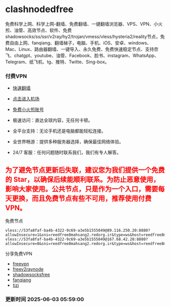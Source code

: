 # clashnodedfree

免费科学上网、科学上网-翻墙、免费翻墙、一键翻墙浏览器、VPS、VPN、小火煎、油管、高效节点、软件、免费shadowsocks/ss/ssr/v2ray/hy2/trojan/vmess/vless/hysteria2/reality节点，免费自由上网、fanqiang、翻墙梯子，电脑、手机、iOS、安卓、windows、Mac、Linux、路由器翻墙、一键导入、永久免费、免费快速稳定节点、支持奈飞、chatgpt、youtube、油管、Facebook、脸书、instagram、WhatsApp、Telegram、纸飞机、tg、推特、Twitte、Sing-box。

### 付费VPN
* [快速翻墙](https://uhuio.top/) 

* [点击进入机场](https://uhuio.top/) 

* [免费小火煎账号](https://free-clash.top/) 

* 极速访问：直达全球内容，无任何卡顿。

* 全平台支持：无论手机还是电脑都能轻松连接。

* 全世界畅游：提供多种服务器选择，确保最佳网络体验。

* 24/7 客服：任何问题随时联系我们，我们有专人解答。

## <font color="red">为了避免节点更新后失联，建议您为我们提供一个免费的 Star，以确保后续能顺利联系。为防止恶意使用，影响大家使用。公共节点，只是作为一个入口，需要每天更换，而且免费节点有些不可用，推荐使用付费VPN。</font>

免费节点

```
vless://53fa8faf-ba4b-4322-9c69-a3e5b1555049@89.116.250.20:8880?allowInsecure=1&sni=reedfree8mahsang2.redorg.ir&type=ws&host=reedfree8mahsang2.redorg.ir&path=/#15%7CLT_speednode_0043
vless://53fa8faf-ba4b-4322-9c69-a3e5b1555049@167.68.42.20:8880?allowInsecure=0&sni=reedfree8mahsang2.redorg.ir&type=ws&host=reedfree8mahsang2.redorg.ir&path=/#15%7CUS_speednode_0097
```
分享免费VPN
* [freevpn](https://github.com/asdsadsddas123/freevpn)
* [freev2raynode](https://github.com/asdsadsddas123/freev2raynode)
* [shadowsocksfree](https://github.com/asdsadsddas123/shadowsocksfree)
* [fanqiang](https://github.com/asdsadsddas123/fanqiang)
* [tizi](https://github.com/asdsadsddas123/tizi)
### 更新时间 2025-06-03 05:59:00 